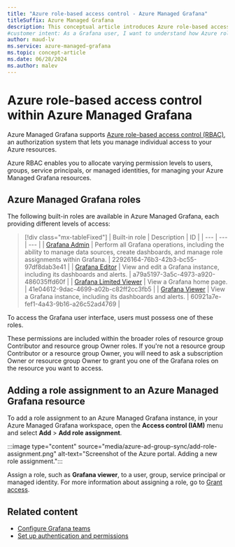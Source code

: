 ```yaml
---
title: "Azure role-based access control - Azure Managed Grafana"
titleSuffix: Azure Managed Grafana
description: This conceptual article introduces Azure role-based access control for Azure Managed Grafana resources.
#customer intent: As a Grafana user, I want to understand how Azure role-based access control (RBAC) works with Azure Managed Grafana so that I can manage access to Azure Managed Grafana workspaces.
author: maud-lv
ms.service: azure-managed-grafana
ms.topic: concept-article
ms.date: 06/28/2024
ms.author: malev
---
```


# Azure role-based access control within Azure Managed Grafana

Azure Managed Grafana supports [Azure role-based access control (RBAC)](../role-based-access-control/index.yml), an authorization system that lets you manage individual access to your Azure resources. 

Azure RBAC enables you to allocate varying permission levels to users, groups, service principals, or managed identities, for managing your Azure Managed Grafana resources.

## Azure Managed Grafana roles

The following built-in roles are available in Azure Managed Grafana, each providing different levels of access:

> [!div class="mx-tableFixed"]
> | Built-in role | Description | ID |
> | --- | --- | --- |
> | <a name='grafana-admin'></a>[Grafana Admin](../role-based-access-control/built-in-roles/monitor.md#grafana-admin) | Perform all Grafana operations, including the ability to manage data sources, create dashboards, and manage role assignments within Grafana. | 22926164-76b3-42b3-bc55-97df8dab3e41 |
> | <a name='grafana-editor'></a>[Grafana Editor](../role-based-access-control/built-in-roles/monitor.md#grafana-editor) | View and edit a Grafana instance, including its dashboards and alerts. | a79a5197-3a5c-4973-a920-486035ffd60f |
> | <a name='grafana-limited-viewer'></a>[Grafana Limited Viewer](../role-based-access-control/built-in-roles/monitor.md#grafana-limited-viwer) | View a Grafana home page. | 41e04612-9dac-4699-a02b-c82ff2cc3fb5 |
> | <a name='grafana-viewer'></a>[Grafana Viewer](../role-based-access-control/built-in-roles/monitor.md#grafana-viewer) | View a Grafana instance, including its dashboards and alerts. | 60921a7e-fef1-4a43-9b16-a26c52ad4769 |

To access the Grafana user interface, users must possess one of these roles. 

These permissions are included within the broader roles of resource group Contributor and resource group Owner roles. If you're not a resource group Contributor or a resource group Owner, you will need to ask a subscription Owner or resource group Owner to grant you one of the Grafana roles on the resource you want to access.

## Adding a role assignment to an Azure Managed Grafana resource

To add a role assignment to an Azure Managed Grafana instance, in your Azure Managed Grafana workspace, open the **Access control (IAM)** menu and select **Add** > **Add role assignment**.

:::image type="content" source="media/azure-ad-group-sync/add-role-assignment.png" alt-text="Screenshot of the Azure portal. Adding a new role assignment.":::

Assign a role, such as **Grafana viewer**, to a user, group, service principal or managed identity. For more information about assigning a role, go to [Grant access](../role-based-access-control/quickstart-assign-role-user-portal.md#grant-access).

## Related content

* [Configure Grafana teams](how-to-sync-teams-with-azure-ad-groups.md)
* [Set up authentication and permissions](how-to-authentication-permissions.md)

